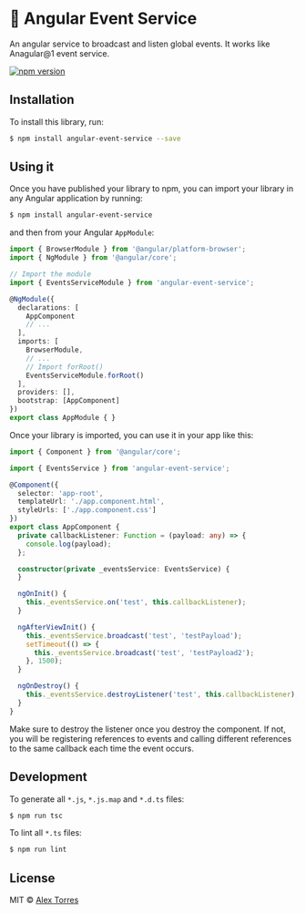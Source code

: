 # :satellite: Angular Event Service

An angular service to broadcast and listen global events. It works like Anagular@1 event service.

[![npm version](https://badge.fury.io/js/angular-event-service.svg)](https://badge.fury.io/js/angular-event-service)

## Installation

To install this library, run:

```bash
$ npm install angular-event-service --save
```

## Using it

Once you have published your library to npm, you can import your library in any Angular application by running:

```bash
$ npm install angular-event-service
```

and then from your Angular `AppModule`:

```typescript
import { BrowserModule } from '@angular/platform-browser';
import { NgModule } from '@angular/core';

// Import the module
import { EventsServiceModule } from 'angular-event-service';

@NgModule({
  declarations: [
    AppComponent
    // ...
  ],
  imports: [
    BrowserModule,
    // ...
    // Import forRoot()
    EventsServiceModule.forRoot()
  ],
  providers: [],
  bootstrap: [AppComponent]
})
export class AppModule { }
```

Once your library is imported, you can use it in your app like this:

```typescript
import { Component } from '@angular/core';

import { EventsService } from 'angular-event-service';

@Component({
  selector: 'app-root',
  templateUrl: './app.component.html',
  styleUrls: ['./app.component.css']
})
export class AppComponent {
  private callbackListener: Function = (payload: any) => {
    console.log(payload);
  };

  constructor(private _eventsService: EventsService) {
  }

  ngOnInit() {
    this._eventsService.on('test', this.callbackListener);
  }

  ngAfterViewInit() {
    this._eventsService.broadcast('test', 'testPayload');
    setTimeout(() => {
      this._eventsService.broadcast('test', 'testPayload2');
    }, 1500);
  }

  ngOnDestroy() {
    this._eventsService.destroyListener('test', this.callbackListener);
  }
}
```

Make sure to destroy the listener once you destroy the component. If not, you will be registering references to events and calling different
references to the same callback each time the event occurs.

## Development

To generate all `*.js`, `*.js.map` and `*.d.ts` files:

```bash
$ npm run tsc
```

To lint all `*.ts` files:

```bash
$ npm run lint
```

## License

MIT © [Alex Torres](mailto:aletormat@gmail.com)
